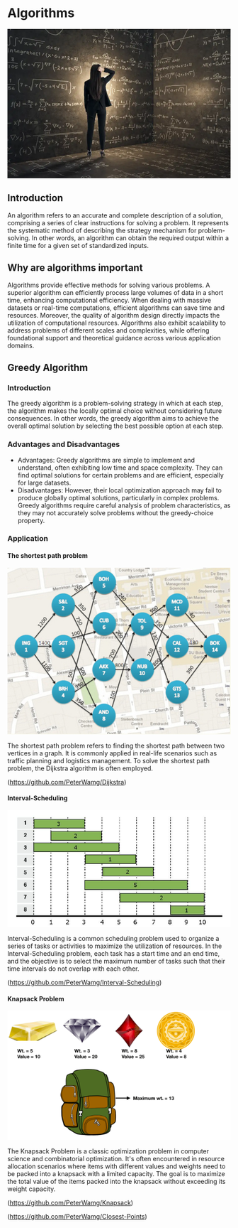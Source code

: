 # Algorithms

![Image Title](1.png)
## Introduction
An algorithm refers to an accurate and complete description of a solution, comprising a series of clear instructions for solving a problem. It represents the systematic method of describing the strategy mechanism for problem-solving. In other words, an algorithm can obtain the required output within a finite time for a given set of standardized inputs.

## Why are algorithms important


Algorithms provide effective methods for solving various problems. A superior algorithm can efficiently process large volumes of data in a short time, enhancing computational efficiency. When dealing with massive datasets or real-time computations, efficient algorithms can save time and resources. Moreover, the quality of algorithm design directly impacts the utilization of computational resources. Algorithms also exhibit scalability to address problems of different scales and complexities, while offering foundational support and theoretical guidance across various application domains.

## Greedy Algorithm

### Introduction
The greedy algorithm is a problem-solving strategy in which at each step, the algorithm makes the locally optimal choice without considering future consequences. In other words, the greedy algorithm aims to achieve the overall optimal solution by selecting the best possible option at each step.

### Advantages and Disadvantages

- Advantages: Greedy algorithms are simple to implement and understand, often exhibiting low time and space complexity. They can find optimal solutions for certain problems and are efficient, especially for large datasets.
- Disadvantages: However, their local optimization approach may fail to produce globally optimal solutions, particularly in complex problems. Greedy algorithms require careful analysis of problem characteristics, as they may not accurately solve problems without the greedy-choice property.

### Application
#### The shortest path problem
![Image Title](2.png)
>
The shortest path problem refers to finding the shortest path between two vertices in a graph. It is commonly applied in real-life scenarios such as traffic planning and logistics management. To solve the shortest path problem, the Dijkstra algorithm is often employed.
>
(https://github.com/PeterWamg/Dijkstra)

#### Interval-Scheduling
![Image Title](Interval-Scheduling.png)
>
Interval-Scheduling is a common scheduling problem used to organize a series of tasks or activities to maximize the utilization of resources. In the Interval-Scheduling problem, each task has a start time and an end time, and the objective is to select the maximum number of tasks such that their time intervals do not overlap with each other.
>
(https://github.com/PeterWamg/Interval-Scheduling)

#### Knapsack Problem
![Image Title](Knapsack.png)
>
The Knapsack Problem is a classic optimization problem in computer science and combinatorial optimization. It's often encountered in resource allocation scenarios where items with different values and weights need to be packed into a knapsack with a limited capacity. The goal is to maximize the total value of the items packed into the knapsack without exceeding its weight capacity.
>
(https://github.com/PeterWamg/Knapsack)







(https://github.com/PeterWamg/Closest-Points)


